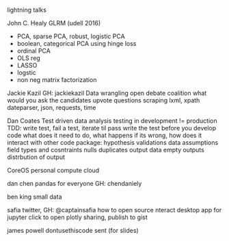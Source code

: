 lightning talks

John C. Healy
GLRM (udell 2016)
- PCA, sparse PCA, robust, logistic PCA
- boolean, categorical PCA using hinge loss
- ordinal PCA
- OLS reg
- LASSO
- logstic
- non neg matrix factorization

Jackie Kazil
GH: jackiekazil
Data wrangling
open debate coalition
what would you ask the candidates
upvote questions
scraping lxml, xpath
dateparser, json, requests, time

Dan Coates
Test driven data analysis
testing in development != production
TDD: write test, fail a test, iterate til pass
write the test before you develop code
what does it need to do, what happens if its wrong, how does it interact with other code
package: hypothesis
validations
data assumptions
field types and cosntraints
nulls
duplicates
output data
empty outputs
distrbution of output

CoreOS personal compute cloud

dan chen
pandas for everyone
GH: chendaniely

ben king
small data

safia
twitter, GH: @captainsafia
how to open source
nteract
desktop app for jupyter
click to open
plotly
sharing, publish to gist

james powell dontusethiscode
sent (for slides)


